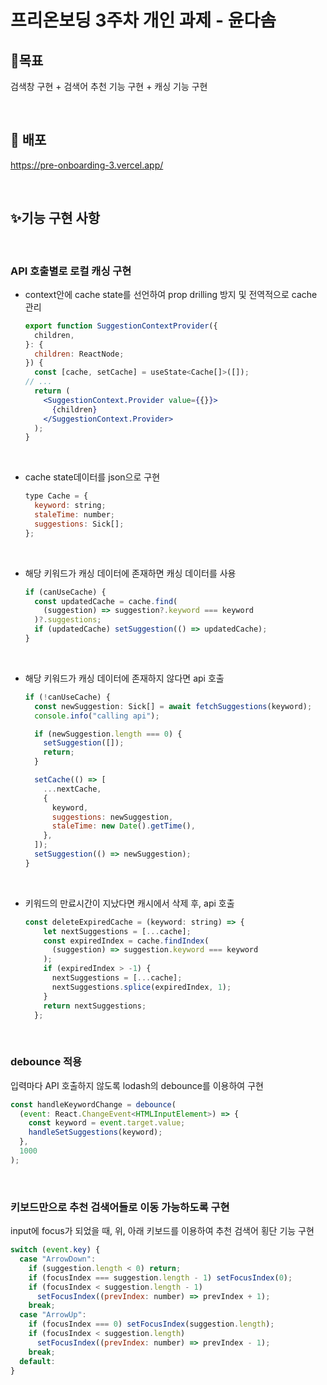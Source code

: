 # **프리온보딩 3주차 개인 과제 - 윤다솜**

## 🚩목표

검색창 구현 + 검색어 추천 기능 구현 + 캐싱 기능 구현

<br/>

## 🌈 배포

https://pre-onboarding-3.vercel.app/

<br/>

## ✨기능 구현 사항

<br/>

### API 호출별로 로컬 캐싱 구현

- context안에 cache state를 선언하여 prop drilling 방지 및 전역적으로 cache 관리
  ```jsx
  export function SuggestionContextProvider({
    children,
  }: {
    children: ReactNode;
  }) {
    const [cache, setCache] = useState<Cache[]>([]);
  // ...
    return (
      <SuggestionContext.Provider value={{}}>
        {children}
      </SuggestionContext.Provider>
    );
  }
  ```
  <br/>
- cache state데이터를 json으로 구현
  ```jsx
  type Cache = {
    keyword: string;
    staleTime: number;
    suggestions: Sick[];
  };
  ```
  <br/>
- 해당 키워드가 캐싱 데이터에 존재하면 캐싱 데이터를 사용
  ```jsx
  if (canUseCache) {
    const updatedCache = cache.find(
      (suggestion) => suggestion?.keyword === keyword
    )?.suggestions;
    if (updatedCache) setSuggestion(() => updatedCache);
  }
  ```
  <br/>
- 해당 키워드가 캐싱 데이터에 존재하지 않다면 api 호출

  ```jsx
  if (!canUseCache) {
    const newSuggestion: Sick[] = await fetchSuggestions(keyword);
    console.info("calling api");

    if (newSuggestion.length === 0) {
      setSuggestion([]);
      return;
    }

    setCache(() => [
      ...nextCache,
      {
        keyword,
        suggestions: newSuggestion,
        staleTime: new Date().getTime(),
      },
    ]);
    setSuggestion(() => newSuggestion);
  }
  ```

  <br/>

- 키워드의 만료시간이 지났다면 캐시에서 삭제 후, api 호출
  ```jsx
  const deleteExpiredCache = (keyword: string) => {
      let nextSuggestions = [...cache];
      const expiredIndex = cache.findIndex(
        (suggestion) => suggestion.keyword === keyword
      );
      if (expiredIndex > -1) {
        nextSuggestions = [...cache];
        nextSuggestions.splice(expiredIndex, 1);
      }
      return nextSuggestions;
    };
  ```

<br/>

### debounce 적용

입력마다 API 호출하지 않도록 lodash의 debounce를 이용하여 구현

```jsx
const handleKeywordChange = debounce(
  (event: React.ChangeEvent<HTMLInputElement>) => {
    const keyword = event.target.value;
    handleSetSuggestions(keyword);
  },
  1000
);
```

<br/>

### 키보드만으로 추천 검색어들로 이동 가능하도록 구현

input에 focus가 되었을 때, 위, 아래 키보드를 이용하여 추천 검색어 횡단 기능 구현

```jsx
switch (event.key) {
  case "ArrowDown":
    if (suggestion.length < 0) return;
    if (focusIndex === suggestion.length - 1) setFocusIndex(0);
    if (focusIndex < suggestion.length - 1)
      setFocusIndex((prevIndex: number) => prevIndex + 1);
    break;
  case "ArrowUp":
    if (focusIndex === 0) setFocusIndex(suggestion.length);
    if (focusIndex < suggestion.length)
      setFocusIndex((prevIndex: number) => prevIndex - 1);
    break;
  default:
}
```
